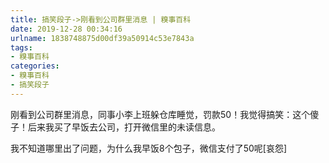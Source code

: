```yaml
---
title: 搞笑段子->刚看到公司群里消息 | 糗事百科
date: 2019-12-28 00:34:16
urlname: 1838748875d00df39a50914c53e7843a
tags: 
- 糗事百科
categories:
- 糗事百科
- 搞笑段子
---
```

刚看到公司群里消息，同事小李上班躲仓库睡觉，罚款50！我觉得搞笑：这个傻子！后来我买了早饭去公司，打开微信里的未读信息。

我不知道哪里出了问题，为什么我早饭8个包子，微信支付了50呢[哀怨]


